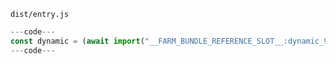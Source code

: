 `dist/entry.js`

```js
---code---
const dynamic = (await import("__FARM_BUNDLE_REFERENCE_SLOT__:dynamic_9f3c_9f3c4808f93360665f0ce703d086625c_js")).default;
---code---
```
